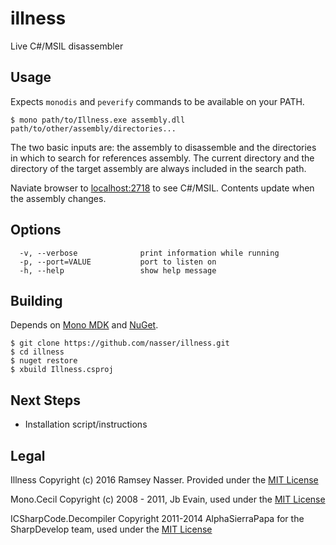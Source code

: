 # illness

Live C#/MSIL disassembler

## Usage
Expects `monodis` and `peverify` commands to be available on your PATH.

```
$ mono path/to/Illness.exe assembly.dll path/to/other/assembly/directories...
```

The two basic inputs are: the assembly to disassemble and the directories in which to search for references assembly. The current directory and the directory of the target assembly are always included in the search path.

Naviate browser to [localhost:2718](http://localhost:2718/) to see C#/MSIL. Contents update when the assembly changes.

## Options
```
  -v, --verbose              print information while running
  -p, --port=VALUE           port to listen on
  -h, --help                 show help message
```

## Building
Depends on [Mono MDK](http://www.mono-project.com/download/) and [NuGet](https://www.nuget.org/).

```
$ git clone https://github.com/nasser/illness.git
$ cd illness
$ nuget restore
$ xbuild Illness.csproj
```

## Next Steps
* Installation script/instructions

## Legal
Illness Copyright (c) 2016 Ramsey Nasser. Provided under the [MIT License](https://opensource.org/licenses/MIT)

Mono.Cecil Copyright (c) 2008 - 2011, Jb Evain, used under the [MIT License](https://opensource.org/licenses/MIT)

ICSharpCode.Decompiler Copyright 2011-2014 AlphaSierraPapa for the SharpDevelop team, used under the [MIT License](https://opensource.org/licenses/MIT)
